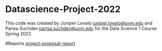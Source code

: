 # Datascience-Project-2022
This code was created by Juniper Lovato juniper.lovato@uvm.edu and Parisa Suchdev parisa.suchdev@uvm.edu for the Data Science 1 Course Spring 2022

#Reports
[project-proposal-report](https://drive.google.com/drive/folders/1XHUVfsvXF1vBLYXoQZOXy4dM-zpZiFKR)
